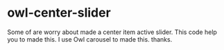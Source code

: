 # owl-center-slider

Some of are worry about made a center item active slider. This code help you to made this. I use Owl carousel to made this.
thanks.
